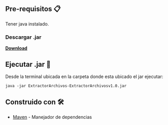 ## Pre-requisitos 📋

Tener java instalado.

### Descargar .jar
**[Download](https://drive.google.com/file/d/1nwxQKzpr-uYDWs5ChCB7QesPm_5jI1MA/view?usp=drivesdk)**


## Ejecutar .jar 📝

Desde la terminal ubicada en la carpeta donde esta ubicado el jar ejecutar:

```
java -jar ExtractorArchivos-ExtractorArchivosv1.0.jar
```



## Construido con 🛠️
* [Maven](https://maven.apache.org/) - Manejador de dependencias
